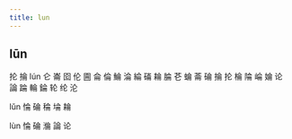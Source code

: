 ```yaml
---
title: lun
---
```


## lūn
抡
掄
lún
仑
崙
囵
伦
圇
侖
倫
鯩
淪
綸
磮
耣
腀
芲
蜦
菕
碖
掄
抡
棆
陯
崘
婨
论
論
踚
輪
錀
轮
纶
沦





lǔn
惀
碖
稐
埨
耣


lùn
惀
碖
溣
論
论
